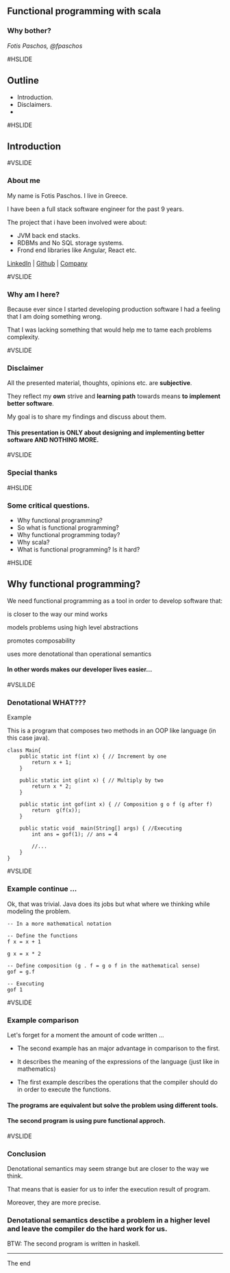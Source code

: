 
## Functional programming with scala
### Why bother?

_Fotis Paschos, @fpaschos_


#HSLIDE
## Outline
 - Introduction.
 - Disclaimers.
 - 

#HSLIDE
## Introduction

#VSLIDE
### About me
 My name is Fotis Paschos.
 I live in Greece.
 
 I have been a full stack software engineer for the past 9 years.
 
 The project that i have been involved were about:
 - JVM back end stacks.
 - RDBMs and No SQL storage systems.
 - Frond end libraries like Angular, React etc.
 
 [LinkedIn]() |
 [Github]() |
 [Company]()
 
#VSLIDE
### Why am I here?

Because ever since I started developing production software I had a feeling that 
I am doing something wrong.

That I was lacking something that would help me to tame each problems complexity.

#VSLIDE
### Disclaimer
All the presented material, thoughts, opinions etc. are __subjective__. 
 
They reflect my __own__ strive and __learning path__ towards means __to implement better software__.
 
My goal is to share my findings and discuss about them.
 
#### This presentation is ONLY about designing and implementing better software  AND NOTHING MORE.  
 

#VSLIDE
### Special thanks

#HSLIDE
### Some critical questions.
 - Why functional programming?
 - So what is functional programming?
 - Why functional programming today?
 - Why scala?
 - What is functional programming? Is it hard?
 

#HSLIDE
## Why functional programming?
We need functional programming as a tool in order to develop software that:

is closer to the way our mind works

models problems using high level abstractions

promotes composability

uses more denotational than operational semantics
 
#### In other words makes our developer lives easier...

#VSLILDE
### Denotational WHAT???
Example

This is a program that composes two methods in an OOP like language (in this case java).

```
class Main{
    public static int f(int x) { // Increment by one
        return x + 1;
    }
    
    public static int g(int x) { // Multiply by two
        return x * 2;
    } 
    
    public static int gof(int x) { // Composition g o f (g after f)
        return  g(f(x));
    }
    
    public static void  main(String[] args) { //Executing
        int ans = gof(1); // ans = 4
        
        //...
    }
}
```

#VSLIDE
### Example continue ...
Ok, that was trivial. Java does its jobs but what where we thinking while modeling 
the problem.

```
-- In a more mathematical notation

-- Define the functions
f x = x + 1

g x = x * 2

-- Define composition (g . f = g o f in the mathematical sense)
gof = g.f 

-- Executing
gof 1 

```

#VSLIDE
### Example comparison

Let's forget for a moment the amount of code written ...

- The second example has an major advantage in comparison to the first.

- It describes the meaning of the expressions of the language (just like in mathematics)

- The first example describes the operations that the compiler should do in order to execute the functions.

#### The programs are equivalent but solve the problem using different tools.
#### The second program is using pure functional approch.

#VSLIDE

### Conclusion
Denotational semantics may seem strange but are closer to the way we think.

That means that is easier for us to infer the execution result of program.

Moreover, they are more precise.

### Denotational semantics desctibe a problem in a higher level and leave the compiler do the hard work for us.

BTW: The second program is written in haskell.







---
The end
